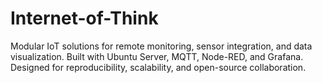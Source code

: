 # Internet-of-Think
Modular IoT solutions for remote monitoring, sensor integration, and data visualization. Built with Ubuntu Server, MQTT, Node-RED, and Grafana. Designed for reproducibility, scalability, and open-source collaboration.
